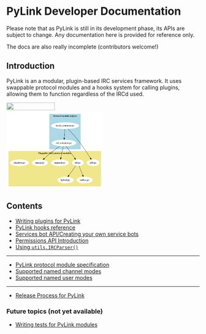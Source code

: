 # PyLink Developer Documentation

Please note that as PyLink is still in its development phase, its APIs are subject to change.
Any documentation here is provided for reference only.

The docs are also really incomplete (contributors welcome!)

## Introduction

PyLink is an a modular, plugin-based IRC services framework. It uses swappable protocol modules and a hooks system for calling plugins, allowing them to function regardless of the IRCd used.

<img src="core-structure.png" width="50%" height="50%"> <img src="protocol-modules.png" width="50%" height="50%">

## Contents

- [Writing plugins for PyLink](writing-plugins.md)
- [PyLink hooks reference](hooks-reference.md)
- [Services bot API/Creating your own service bots](services-api.md)
- [Permissions API Introduction](permissions-api.md)
- [Using `utils.IRCParser()`](using-ircparser.md)

----

- [PyLink protocol module specification](pmodule-spec.md)
- [Supported named channel modes](channel-modes.csv)
- [Supported named user modes](user-modes.csv)

----

- [Release Process for PyLink](release-process.md)

### Future topics (not yet available)
- [Writing tests for PyLink modules](writing-tests.md)

